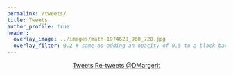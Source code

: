 ```yaml
---
permalink: /tweets/
title: Tweets
author_profile: true
header:
  overlay_image: ../images/math-1974628_960_720.jpg
  overlay_filter: 0.2 # same as adding an opacity of 0.5 to a black background
---
```



<p style="text-align:center">
<a class="twitter-timeline" data-height="800" data-width="500" data-theme="dark" href="https://twitter.com/https://twitter.com/DMargerit?ref_src=twsrc%5Etfw">Tweets Re-tweets @DMargerit</a> <script async src="https://platform.twitter.com/widgets.js" charset="utf-8"></script> 
<p/>